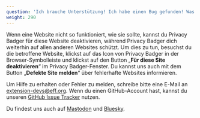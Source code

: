 ```yaml
---
question: 'Ich brauche Unterstützung! Ich habe einen Bug gefunden! Was soll ich tun?'
weight: 290
---
```


Wenn eine Website nicht so funktioniert, wie sie sollte, kannst du Privacy Badger für diese Website deaktivieren, während Privacy Badger dich weiterhin auf allen anderen Websites schützt. Um dies zu tun, besuchst du die betroffene Website, klickst auf das Icon von Privacy Badger in der Browser-Symbolleiste und klickst auf den Button „**Für diese Site deaktivieren**“ im Privacy Badger-Fenster. Du kannst uns auch mit dem Button „**Defekte Site melden**“ über fehlerhafte Websites informieren.

Um Hilfe zu erhalten oder Fehler zu melden, schreibe bitte eine E-Mail an [extension-devs@eff.org](mailto:extension-devs@eff.org). Wenn du einen GitHub-Account hast, kannst du unseren [GitHub Issue Tracker](https://github.com/EFForg/privacybadger/issues) nutzen.

Du findest uns auch auf [Mastodon](https://mastodon.social/@privacybadger) und [Bluesky](https://bsky.app/profile/privacybadger.org).
